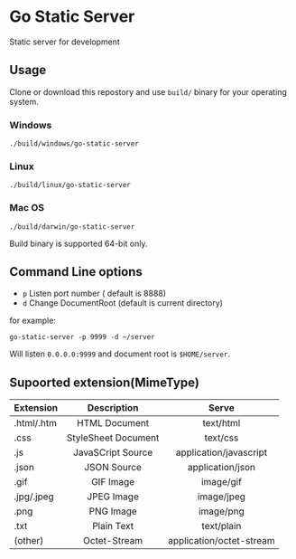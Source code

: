 # Go Static Server

Static server for development

## Usage

Clone or download this repostory and use `build/` binary for your operating system.

### Windows

```
./build/windows/go-static-server
```

### Linux

```
./build/linux/go-static-server
```

### Mac OS

```
./build/darwin/go-static-server
```

Build binary is supported 64-bit only.

## Command Line options

- `p` Listen port number ( default is 8888)
- `d` Change DocumentRoot (default is current directory)

for example:

```
go-static-server -p 9999 -d ~/server
```

Will listen `0.0.0.0:9999` and document root is `$HOME/server`. 

## Supoorted extension(MimeType)

| Extension  | Description         | Serve                    |
| ---------- |:-------------------:|:------------------------:|
| .html/.htm | HTML Document       | text/html                |
| .css       | StyleSheet Document | text/css                 |
| .js        | JavaSCript Source   | application/javascript   |
| .json      | JSON Source         | application/json         |
| .gif       | GIF Image           | image/gif                |
| .jpg/.jpeg | JPEG Image          | image/jpeg               |
| .png       | PNG Image           | image/png                |
| .txt       | Plain Text          | text/plain               |
| (other)    | Octet-Stream        | application/octet-stream |
